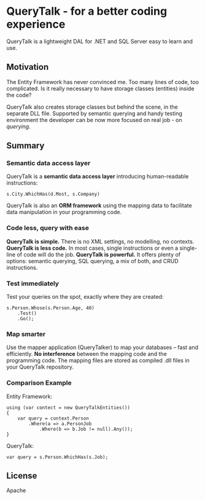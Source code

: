 # QueryTalk - for a better coding experience

QueryTalk is a lightweight DAL for .NET and SQL Server easy to learn and use. 

## Motivation

The Entity Framework has never convinced me. Too many lines of code, too complicated. Is it really necessary to have storage classes (entities) inside the code? 

QueryTalk also creates storage classes but behind the scene, in the separate DLL file. Supported by semantic querying and handy testing environment the developer can be now more focused on real job - on *querying*. 

## Summary

### Semantic data access layer

QueryTalk is a <strong>semantic data access layer</strong> introducing human-readable instructions:

    s.City.WhichHas(d.Most, s.Company)

QueryTalk is also an <strong>ORM framework</strong> using the mapping data to facilitate data manipulation in your programming code. 

### Code less, query with ease

<strong>QueryTalk is simple.</strong> There is no XML settings, no modelling, no contexts. 
<strong>QueryTalk is less code.</strong> In most cases, single instructions or even a single-line of code will do the job. 
<strong>QueryTalk is powerful.</strong> It offers plenty of options: semantic querying, SQL querying, a mix of both, and CRUD instructions.

### Test immediately

Test your queries on the spot, exactly where they are created:

    s.Person.Whose(s.Person.Age, 40)
        .Test()
        .Go();

### Map smarter

Use the mapper application (QueryTalker) to map your databases – fast and efficiently. 
<strong>No interference</strong> between the mapping code and the programming code. 
The mapping files are stored as compiled .dll files in your QueryTalk repository.

### Comparison Example

Entity Framework:

    using (var contect = new QueryTalkEntities()) 
    {
        var query = context.Person
            .Where(a => a.PersonJob
                .Where(b => b.Job != null).Any());
    }

QueryTalk:

    var query = s.Person.WhichHas(s.Job);

## License

Apache






